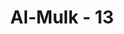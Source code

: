 ---
title: "Al-Mulk - 13"
no: 13
arabic_no: ١٣
ayah: وَاَسِرُّوْا قَوْلَكُمْ اَوِ اجْهَرُوْا بِهٖۗ اِنَّهٗ عَلِيْمٌ ۢبِذَاتِ الصُّدُوْرِ 
translation: "Dan rahasiakanlah perkataanmu atau nyatakanlah. Sungguh, Dia Maha Mengetahui segala isi hati. "
tafsir: "Menurut riwayat Ibnu 'Abbas, ia berkata, \"Pada suatu ketika orang-orang musyrikin mempergunjingkan Nabi Muhammad dan menjelek-jelekkannya, maka Allah menurunkan kepada beliau semua yang dibicarakan mereka itu. Lalu sebahagian mereka berkata kepada sebagian yang lain, \"Rendahkanlah suaramu agar kata-katamu tidak didengar oleh Tuhan Muhammad.\" Maka turunlah ayat ini yang antara lain menjelaskan bahwa tidak ada suatu apa pun yang luput dari pengetahuan Allah. \n\nPada ayat ini, Allah kembali menjelaskan bahwa Dia mengetahui segala yang dirahasiakan dan segala yang dilahirkan oleh hamba-hamba-Nya, baik berupa perkataan, perbuatan, dan segala yang dirasakan oleh hati dan panca indera. Semuanya itu tidak luput sedikit pun dari pengetahuan Allah, karena Dia Maha Mengetahui segala isi hati.\n\nDari ayat ini dapat pula diambil kesimpulan bahwa semua doa yang dipanjatkan kepada Allah, baik dengan suara keras, berbisik, lemah-lembut maupun dengan gerakan hati saja akan diketahui Allah."
---